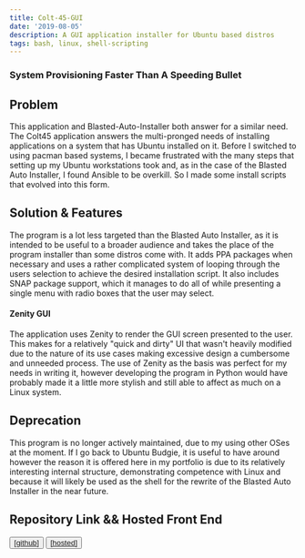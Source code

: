 ```yaml
---
title: Colt-45-GUI
date: '2019-08-05'
description: A GUI application installer for Ubuntu based distros
tags: bash, linux, shell-scripting
---
```


### System Provisioning Faster Than A Speeding Bullet

## Problem

This application and Blasted-Auto-Installer both answer for a similar need. The Colt45 application answers the multi-pronged needs of installing applications on a system that has Ubuntu installed on it. Before I switched to using pacman based systems, I became frustrated with the many steps that setting up my Ubuntu workstations took and, as in the case of the Blasted Auto Installer, I found Ansible to be overkill. So I made some install scripts that evolved into this form.

## Solution & Features

The program is a lot less targeted than the Blasted Auto Installer, as it is intended to be useful to a broader audience and takes the place of the program installer than some distros come with. It adds PPA packages when necessary and uses a rather complicated system of looping through the users selection to achieve the desired installation script. It also includes SNAP package support, which it manages to do all of while presenting a single menu with radio boxes that the user may select.

#### Zenity GUI

The application uses Zenity to render the GUI screen presented to the user. This makes for a relatively "quick and dirty" UI that wasn't heavily modified due to the nature of its use cases making excessive design a cumbersome and unneeded process. The use of Zenity as the basis was perfect for my needs in writing it, however developing the program in Python would have probably made it a little more stylish and still able to affect as much on a Linux system.

## Deprecation

This program is no longer actively maintained, due to my using other OSes at the moment. If I go back to Ubuntu Budgie, it is useful to have around however the reason it is offered here in my portfolio is due to its relatively interesting internal structure, demonstrating competence with Linux and because it will likely be used as the shell for the rewrite of the Blasted Auto Installer in the near future.

## Repository Link && Hosted Front End

<button className="nav-btn  ml-2">
   <a href="https://github.com/Thomashighbaugh/colt45gui">
   [github]
   </a>
</button>
<button className="nav-btn ml-2">
 <a href="https://colt45gui.netlify.com/">
   [hosted]
   </a>
</button>
